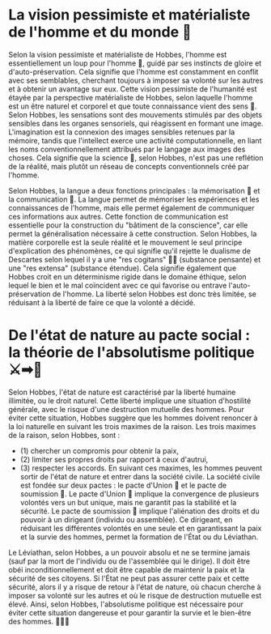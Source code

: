 # La vision pessimiste et matérialiste de l'homme et du monde 👺

Selon la vision pessimiste et matérialiste de Hobbes, l'homme est essentiellement un loup pour l'homme 🐺, guidé par ses instincts de gloire et d'auto-préservation. Cela signifie que l'homme est constamment en conflit avec ses semblables, cherchant toujours à imposer sa volonté sur les autres et à obtenir un avantage sur eux. Cette vision pessimiste de l'humanité est étayée par la perspective matérialiste de Hobbes, selon laquelle l'homme est un être naturel et corporel et que toute connaissance vient des sens 👀. Selon Hobbes, les sensations sont des mouvements stimulés par des objets sensibles dans les organes sensoriels, qui réagissent en formant une image. L'imagination est la connexion des images sensibles retenues par la mémoire, tandis que l'intellect exerce une activité computationnelle, en liant les noms conventionnellement attribués par le langage aux images des choses. Cela signifie que la science 🧪, selon Hobbes, n'est pas une reflétion de la réalité, mais plutôt un réseau de concepts conventionnels créé par l'homme.

Selon Hobbes, la langue a deux fonctions principales : la mémorisation 💾 et la communication 💬. La langue permet de mémoriser les expériences et les connaissances de l'homme, mais elle permet également de communiquer ces informations aux autres. Cette fonction de communication est essentielle pour la construction du "bâtiment de la conscience", car elle permet la généralisation nécessaire à cette construction. Selon Hobbes, la matière corporelle est la seule réalité et le mouvement le seul principe d'explication des phénomènes, ce qui signifie qu'il rejette le dualisme de Descartes selon lequel il y a une "res cogitans" 🙅‍♂️ (substance pensante) et une "res extensa" (substance étendue). Cela signifie également que Hobbes croit en un déterminisme rigide dans le domaine éthique, selon lequel le bien et le mal coïncident avec ce qui favorise ou entrave l'auto-préservation de l'homme. La liberté selon Hobbes est donc très limitée, se réduisant à la liberté de faire ce que la volonté a décidé.


# De l'état de nature au pacte social : la théorie de l'absolutisme politique ⚔➡👑

Selon Hobbes, l'état de nature est caractérisé par la liberté humaine illimitée, ou le droit naturel. Cette liberté implique une situation d'hostilité générale, avec le risque d'une destruction mutuelle des hommes. Pour éviter cette situation, Hobbes suggère que les hommes doivent renoncer à la loi naturelle en suivant les trois maximes de la raison. Les trois maximes de la raison, selon Hobbes, sont : 
- (1) chercher un compromis pour obtenir la paix, 
- (2) limiter ses propres droits par rapport à ceux d'autrui,
- (3) respecter les accords. 
En suivant ces maximes, les hommes peuvent sortir de l'état de nature et entrer dans la société civile. La société civile est fondée sur deux pactes : le pacte d'Union 📃 et le pacte de soumission 📜. Le pacte d'Union 📄 implique la convergence de plusieurs volontés vers un but unique, mais ne garantit pas la stabilité et la sécurité. Le pacte de soumission 📜 implique l'aliénation des droits et du pouvoir à un dirigeant (individu ou assemblée). Ce dirigeant, en réduisant les différentes volontés en une seule et en garantissant la paix et la survie des hommes, permet la formation de l'État ou du Léviathan.

Le Léviathan, selon Hobbes, a un pouvoir absolu et ne se termine jamais (sauf par la mort de l'individu ou de l'assemblée qui le dirige). Il doit être obéi inconditionnellement et doit être capable de maintenir la paix et la sécurité de ses citoyens. Si l'État ne peut pas assurer cette paix et cette sécurité, alors il y a risque de retour à l'état de nature, où chacun cherche à imposer sa volonté sur les autres et où le risque de destruction mutuelle est élevé. Ainsi, selon Hobbes, l'absolutisme politique est nécessaire pour éviter cette situation dangereuse et pour garantir la survie et le bien-être des hommes. 🤔🧐🤔
